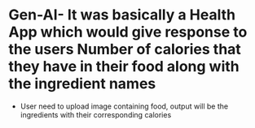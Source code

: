 # Gen-AI- It was basically a Health App which would give response to the users Number of calories that they have in their food along with the ingredient names
- User need to upload image containing food, output will be the ingredients with their corresponding calories

